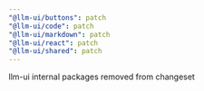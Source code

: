 ```yaml
---
"@llm-ui/buttons": patch
"@llm-ui/code": patch
"@llm-ui/markdown": patch
"@llm-ui/react": patch
"@llm-ui/shared": patch
---
```


llm-ui internal packages removed from changeset
